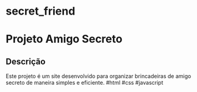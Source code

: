 # secret_friend
# Projeto Amigo Secreto

## Descrição
Este projeto é um site desenvolvido para organizar brincadeiras de amigo secreto de maneira simples e eficiente.
#html
#css
#javascript
